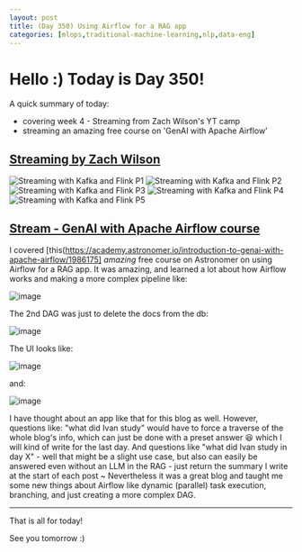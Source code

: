 ```yaml
---
layout: post
title: (Day 350) Using Airflow for a RAG app
categories: [mlops,traditional-machine-learning,nlp,data-eng]
---
```


# Hello :) Today is Day 350!
A quick summary of today:
* covering week 4 - Streaming from Zach Wilson's YT camp
* streaming an amazing free course on 'GenAI with Apache Airflow'

## [Streaming by Zach Wilson](https://www.youtube.com/watch?v=dzB0HMtMIfI)

![Streaming with Kafka and Flink P1](https://github.com/user-attachments/assets/04dd6e3f-9bf2-4b72-bab4-94fcc8421352)
![Streaming with Kafka and Flink P2](https://github.com/user-attachments/assets/cdb9e89f-fe01-4f90-8961-1bed77d8a4b5)
![Streaming with Kafka and Flink P3](https://github.com/user-attachments/assets/cf8c7298-24c4-4de1-85ff-1d64e4ce2f03)
![Streaming with Kafka and Flink P4](https://github.com/user-attachments/assets/5327a2c9-20fd-42b5-b94b-0670ea1b8416)
![Streaming with Kafka and Flink P5](https://github.com/user-attachments/assets/db28dc86-16e1-4afe-9d34-7a89dc559dad)

## [Stream - GenAI with Apache Airflow course](https://youtu.be/2VIkA2Fs64s)

I covered [this(https://academy.astronomer.io/introduction-to-genai-with-apache-airflow/1986175] *amazing* free course on Astronomer on using Airflow for a RAG app. It was amazing, and learned a lot about how Airflow works and making a more complex pipeline like:

![image](https://github.com/user-attachments/assets/b912d787-dc02-4a5e-b62d-985b62bef3f4)

The 2nd DAG was just to delete the docs from the db:

![image](https://github.com/user-attachments/assets/0f12ea84-a0c6-47e7-8447-33da952e7681)

The UI looks like:

![image](https://github.com/user-attachments/assets/610f48e1-d58d-4979-82bd-a60e52f56d58)

and:

![image](https://github.com/user-attachments/assets/459f5777-1df0-47b1-b1c3-d392fdb30c7e)

I have thought about an app like that for this blog as well. However, questions like: "what did Ivan study" would have to force a traverse of the whole blog's info, which can just be done with a preset answer 😆 which I will kind of write for the last day. And questions like "what did Ivan study in day X" - well that might be a slight use case, but also can easily be answered even without an LLM in the RAG - just return the summary I write at the start of each post ~ Nevertheless it was a great blog and taught me some new things about Airflow like dynamic (parallel) task execution, branching, and just creating a more complex DAG. 

---

That is all for today!

See you tomorrow :)
